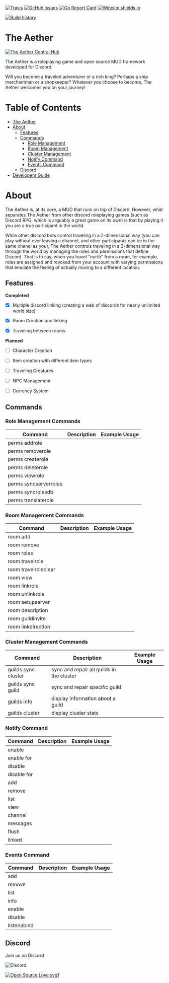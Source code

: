 [![Travis](https://img.shields.io/travis/yamamushi/TheAether.svg)](https://travis-ci.org/yamamushi/TheAether/) [![GitHub issues](https://img.shields.io/github/issues/yamamushi/TheAether.svg)](https://GitHub.com/yamamushi/TheAether/issues/) [![Go Report Card](https://goreportcard.com/badge/github.com/yamamushi/TheAether)](https://goreportcard.com/report/github.com/yamamushi/TheAether) [![Website shields.io](https://img.shields.io/website-up-down-green-red/http/TheAetherGame.com.svg)](http://shields.io/) 
 
 [![Build history](https://buildstats.info/travisci/chart/yamamushi/TheAether)](https://ci.appveyor.com/project/yamamushi/TheAether/history)




# The Aether

[![The Aether Central Hub](https://img.shields.io/badge/Play%20The%20Aether-%23welcome-blue.svg)](https://discord.gg/Ju28dpe)

The Aether is a roleplaying game and open source MUD framework developed for Discord.

Will you become a traveled adventurer or a rich king? Perhaps a ship merchantman or a shopkeeper? Whatever you choose to become, The Aether welcomes you on your journey!




Table of Contents
=================

   * [The Aether](#The-Aether)
   * [About](#About)
      * [Features](#features)
      * [Commands](#commands)
         * [Role Management](#role-management-commands)
         * [Room Management](#room-management-commands)
         * [Cluster Management](#cluster-management-commands)
         * [Notify Command](#notify-command)
         * [Events Command](#events-command)
      * [Discord](#discord)
   * [Developers Guide](Developers.md)


# About 

The Aether is, at its core, a MUD that runs on top of Discord. However, what separates The Aether from other discord roleplaying games (such as Discord RPG, which is arguably a great game on its own) is that by playing it you are a true participant in the world.

While other discord bots control traveling in a 2-dimensional way (you can play without ever leaving a channel, and other participants can be in the same chanel as you), The Aether controls traveling in a 3-dimensional way through the world by managing the roles and permissions that define Discord. That is to say, when you travel "north" from a room, for example, roles are assigned and revoked from your account with varying permissions that emulate the feeling of actually moving to a different location.


 

## Features

**Completed** 

- [X] Multiple discord linking (creating a web of discords for nearly unlimited world size)
- [X] Room Creation and linking
- [X] Traveling between rooms 



**Planned**

- [ ] Character Creation
- [ ] Item creation with different item types
- [ ] Traveling Creatures
- [ ] NPC Management
- [ ] Currency System 



## Commands

### Role Management Commands

| Command       | Description   | Example Usage  |
| ------------- | ------------- | ------------- |
| perms addrole |  | |
| perms removerole |  |  | 
| perms createrole |  |  | 
| perms deleterole |  |  | 
| perms viewrole |  |  | 
| perms syncserverroles |  |  | 
| perms syncrolesdb | | | 
| perms translaterole |  |  |


### Room Management Commands

| Command       | Description   | Example Usage  |
| ------------- | ------------- | ------------- |
| room add | | |
| room remove | | |
| room roles | | |
| room travelrole |  |  |
| room travelroleclear |  |  |
| room view |  |  |
| room linkrole |  |  |
| room unlinkrole |  |  |
| room setupserver |  |  |
| room description |  |  |
| room guildinvite |  |  |
| room linkdirection |  |  |


### Cluster Management Commands

| Command       | Description   | Example Usage  |
| ------------- | ------------- | ------------- |
| guilds sync cluster | sync and repair all guilds in the cluster | |
| guilds sync guild | sync and repair specific guild | |
| guilds info | display information about a guild | |
| guilds cluster | display cluster stats | |   


### Notify Command

| Command       | Description   | Example Usage  |
| ------------- | ------------- | ------------- |
| enable |  | |
| enable for |  |  |
| disable  |  |  |
| disable for |  |  |
| add |  |  |
| remove |  |  |
| list |  |  |
| view |  |  |
| channel |  |  |
| messages |  |  |
| flush |  |  |
| linked |  |  |



### Events Command

| Command       | Description   | Example Usage  |
| ------------- | ------------- | ------------- |
| add |  |  |
| remove |  |  |
| list |  |  |
| info |  |  |
| enable | | |
| disable | | |
| listenabled | | |




## Discord

Join us on Discord 

![Discord](https://img.shields.io/discord/414332617454780416.svg) 


[![Open Source Love svg1](https://badges.frapsoft.com/os/v1/open-source.svg?v=103)](https://github.com/ellerbrock/open-source-badges/)